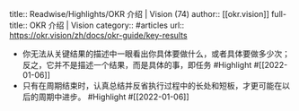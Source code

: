 title:: Readwise/Highlights/OKR 介绍 | Vision (74)
author:: [[okr.vision]]
full-title:: OKR 介绍 | Vision
category:: #articles
url:: https://okr.vision/zh/docs/okr-guide/key-results

- 你无法从关键结果的描述中一眼看出你具体要做什么，或者具体要做多少次；反之，它并不是描述一个结果，而是具体的事，即任务 #Highlight #[[2022-01-06]]
- 只有在周期结束时，认真总结并反省执行过程中的长处和短板，才更可能在以后的周期中进步。 #Highlight #[[2022-01-06]]